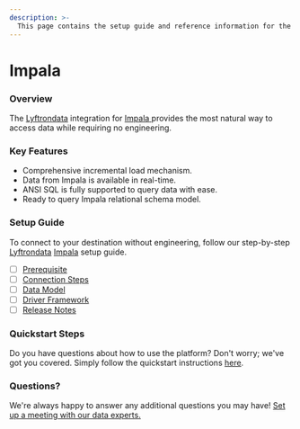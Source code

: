 ```yaml
---
description: >-
  This page contains the setup guide and reference information for the Impala source connector.
---
```


# Impala

### Overview

The [Lyftrondata](https://www.lyftrondata.com/) integration for [Impala](https://www.lyftrondata.com/integration/impala/)[ ](https://www.lyftrondata.com/integration/impala/)provides the most natural way to access data while requiring no engineering.

### Key Features

* Comprehensive incremental load mechanism.
* Data from Impala is available in real-time.&#x20;
* ANSI SQL is fully supported to query data with ease.
* Ready to query Impala relational schema model.

### Setup Guide

To connect to your destination without engineering, follow our step-by-step [Lyftrondata](https://www.lyftrondata.com/)  [Impala](https://www.lyftrondata.com/integration/impala/) setup guide.

* [ ] [Prerequisite](../../technology-analytics/impala/prerequisite.md)
* [ ] [Connection Steps](../../technology-analytics/impala/connection-steps.md)
* [ ] [Data Model](../../technology-analytics/impala/data-model/)
* [ ] [Driver Framework](../../technology-analytics/impala/driver-framework/)
* [ ] [Release Notes](../../technology-analytics/impala/release-notes.md)

### Quickstart Steps

Do you have questions about how to use the platform? Don't worry; we've got you covered. Simply follow the quickstart instructions [here](../../../quickstart-steps.md).

### Questions? <a href="#questions" id="questions"></a>

We're always happy to answer any additional questions you may have! [Set up a meeting with our data experts.](https://www.lyftrondata.com/book-a-meeting/)

